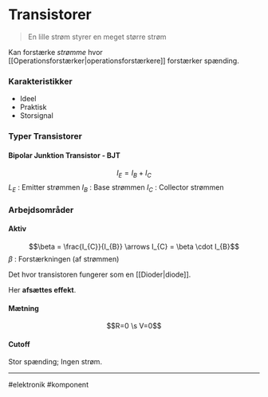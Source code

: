 # Transistorer
>En lille strøm styrer en meget større strøm

Kan forstærke *strømme* hvor [[Operationsforstærker|operationsforstærkere]] forstærker spænding.

### Karakteristikker
- Ideel
- Praktisk
- Storsignal

### Typer Transistorer
#### Bipolar Junktion Transistor - BJT

$$I_{E} = I_{B} + I_{C}$$
$L_{E}$ : Emitter strømmen
$I_{B}$ : Base strømmen
$I_{C}$ : Collector strømmen

### Arbejdsområder
#### Aktiv
$$\beta = \frac{I_{C}}{I_{B}} \arrows I_{C} = \beta \cdot I_{B}$$
$\beta$ : Forstærkningen (af strømmen)

Det hvor transistoren fungerer som en [[Dioder|diode]].

Her **afsættes effekt**.

#### Mætning
$$R=0 \s V=0$$

#### Cutoff
Stor spænding; Ingen strøm.

---
#elektronik #komponent